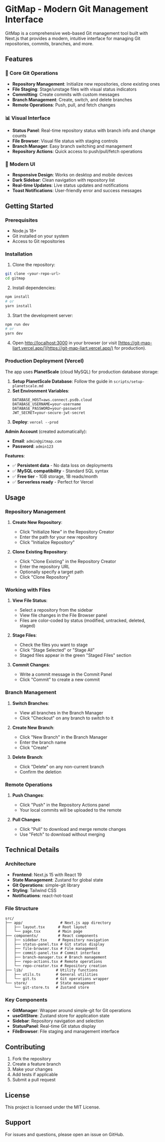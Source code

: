 # GitMap - Modern Git Management Interface

GitMap is a comprehensive web-based Git management tool built with Next.js that provides a modern, intuitive interface for managing Git repositories, commits, branches, and more.

## Features

### 🚀 Core Git Operations
- **Repository Management**: Initialize new repositories, clone existing ones
- **File Staging**: Stage/unstage files with visual status indicators
- **Committing**: Create commits with custom messages
- **Branch Management**: Create, switch, and delete branches
- **Remote Operations**: Push, pull, and fetch changes

### 📊 Visual Interface
- **Status Panel**: Real-time repository status with branch info and change counts
- **File Browser**: Visual file status with staging controls
- **Branch Manager**: Easy branch switching and management
- **Repository Actions**: Quick access to push/pull/fetch operations

### 🎨 Modern UI
- **Responsive Design**: Works on desktop and mobile devices
- **Dark Sidebar**: Clean navigation with repository list
- **Real-time Updates**: Live status updates and notifications
- **Toast Notifications**: User-friendly error and success messages

## Getting Started

### Prerequisites
- Node.js 18+ 
- Git installed on your system
- Access to Git repositories

### Installation

1. Clone the repository:
```bash
git clone <your-repo-url>
cd gitmap
```

2. Install dependencies:
```bash
npm install
# or
yarn install
```

3. Start the development server:
```bash
npm run dev
# or
yarn dev
```

4. Open [http://localhost:3000](http://localhost:3000) in your browser (or visit [https://git-map-liart.vercel.app/](https://git-map-liart.vercel.app/) for production).

### Production Deployment (Vercel)

The app uses **PlanetScale** (cloud MySQL) for production database storage:

1. **Setup PlanetScale Database**: Follow the guide in `scripts/setup-planetscale.md`
2. **Set Environment Variables**:
   ```env
   DATABASE_HOST=aws.connect.psdb.cloud
   DATABASE_USERNAME=your-username
   DATABASE_PASSWORD=your-password
   JWT_SECRET=your-secure-jwt-secret
   ```
3. **Deploy**: `vercel --prod`

**Admin Account** (created automatically):
- **Email**: `admin@gitmap.com`
- **Password**: `admin123`

**Features**:
- ✅ **Persistent data** - No data loss on deployments
- ✅ **MySQL compatibility** - Standard SQL syntax
- ✅ **Free tier** - 1GB storage, 1B reads/month
- ✅ **Serverless ready** - Perfect for Vercel

## Usage

### Repository Management

1. **Create New Repository**:
   - Click "Initialize New" in the Repository Creator
   - Enter the path for your new repository
   - Click "Initialize Repository"

2. **Clone Existing Repository**:
   - Click "Clone Existing" in the Repository Creator
   - Enter the repository URL
   - Optionally specify a target path
   - Click "Clone Repository"

### Working with Files

1. **View File Status**:
   - Select a repository from the sidebar
   - View file changes in the File Browser panel
   - Files are color-coded by status (modified, untracked, deleted, staged)

2. **Stage Files**:
   - Check the files you want to stage
   - Click "Stage Selected" or "Stage All"
   - Staged files appear in the green "Staged Files" section

3. **Commit Changes**:
   - Write a commit message in the Commit Panel
   - Click "Commit" to create a new commit

### Branch Management

1. **Switch Branches**:
   - View all branches in the Branch Manager
   - Click "Checkout" on any branch to switch to it

2. **Create New Branch**:
   - Click "New Branch" in the Branch Manager
   - Enter the branch name
   - Click "Create"

3. **Delete Branch**:
   - Click "Delete" on any non-current branch
   - Confirm the deletion

### Remote Operations

1. **Push Changes**:
   - Click "Push" in the Repository Actions panel
   - Your local commits will be uploaded to the remote

2. **Pull Changes**:
   - Click "Pull" to download and merge remote changes
   - Use "Fetch" to download without merging

## Technical Details

### Architecture
- **Frontend**: Next.js 15 with React 19
- **State Management**: Zustand for global state
- **Git Operations**: simple-git library
- **Styling**: Tailwind CSS
- **Notifications**: react-hot-toast

### File Structure
```
src/
├── app/                 # Next.js app directory
│   ├── layout.tsx      # Root layout
│   └── page.tsx        # Main page
├── components/         # React components
│   ├── sidebar.tsx     # Repository navigation
│   ├── status-panel.tsx # Git status display
│   ├── file-browser.tsx # File management
│   ├── commit-panel.tsx # Commit interface
│   ├── branch-manager.tsx # Branch management
│   ├── repo-actions.tsx # Remote operations
│   └── repo-creator.tsx # Repository creation
├── lib/               # Utility functions
│   ├── utils.ts       # General utilities
│   └── git.ts         # Git operations wrapper
└── store/             # State management
    └── git-store.ts   # Zustand store
```

### Key Components

- **GitManager**: Wrapper around simple-git for Git operations
- **useGitStore**: Zustand store for application state
- **Sidebar**: Repository navigation and selection
- **StatusPanel**: Real-time Git status display
- **FileBrowser**: File staging and management interface

## Contributing

1. Fork the repository
2. Create a feature branch
3. Make your changes
4. Add tests if applicable
5. Submit a pull request

## License

This project is licensed under the MIT License.

## Support

For issues and questions, please open an issue on GitHub.
